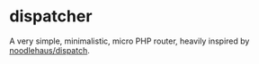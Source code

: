 # dispatcher

A very simple, minimalistic, micro PHP router, heavily inspired by [noodlehaus/dispatch](https://github.com/noodlehaus/dispatch).

